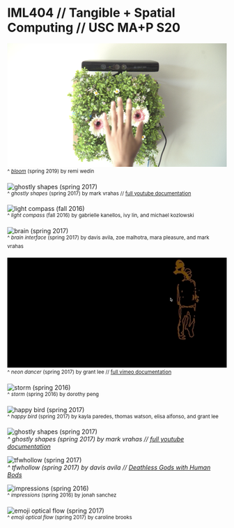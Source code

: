 # IML404 // Tangible + Spatial Computing // USC MA+P S20

![bloom (spring 2019)](https://github.com/johnbcarpenter/USC_IML404_IMAGES/blob/master/images/remi-wedin-bloom.png)  
<sup>^ [_bloom_](https://www.remiwedin.com/bloom) (spring 2019) by remi wedin</sup>    
  
![ghostly shapes (spring 2017)](https://github.com/johnbcarpenter/USC_IML404_IMAGES/blob/master/images/ghostly-shapes-spring17.gif)    
<sup>^ _ghostly shapes_ (spring 2017) by mark vrahas // [full youtube documentation](https://www.youtube.com/watch?v=6qYEf4AhuUI)</sup>  
  
![light compass (fall 2016)](https://github.com/johnbcarpenter/USC_IML404_IMAGES/blob/master/images/light-compass-fall16.gif)    
<sup>^ _light compass_ (fall 2016) by gabrielle kanellos, ivy lin, and michael kozlowski</sup>  
  
![brain (spring 2017)](https://github.com/johnbcarpenter/USC_IML404_IMAGES/blob/master/images/brain-spring17.gif)  
<sup>^ _brain interface_ (spring 2017) by davis avila, zoe malhotra, mara pleasure, and mark vrahas</sup>

![neon dancer (spring 2017)](https://github.com/johnbcarpenter/USC_IML404_IMAGES/blob/master/images/neon-dancer-spring17.gif)  
<sup>^ _neon dancer_ (spring 2017) by grant lee // [full vimeo documentation](https://vimeo.com/207423025)</sup>

![storm (spring 2016)](https://github.com/johnbcarpenter/USC_IML404_IMAGES/blob/master/images/storm-spring16.gif)  
<sup>^ _storm_ (spring 2016) by dorothy peng</sup>

![happy bird (spring 2017)](https://github.com/johnbcarpenter/USC_IML404_IMAGES/blob/master/images/happy-bird-spring17.gif)  
<sup>^ _happy bird_ (spring 2017) by kayla paredes, thomas watson, elisa alfonso, and grant lee</sup>

![ghostly shapes (spring 2017)](https://github.com/johnbcarpenter/USC_IML404_IMAGES/blob/master/images/ghostly-shapes-spring17.gif)  
_^ ghostly shapes (spring 2017) by mark vrahas // [full youtube documentation](https://www.youtube.com/watch?v=6qYEf4AhuUI)_

![tfwhollow (spring 2017)](https://github.com/johnbcarpenter/USC_IML404_IMAGES/blob/master/images/tfwhollow-spring17.gif)  
_^ tfwhollow (spring 2017) by davis avila // [Deathless Gods with Human Bods](https://vimeo.com/207192583)_

![impressions (spring 2016)](https://github.com/johnbcarpenter/USC_IML404_IMAGES/blob/master/images/impressions-spring16.gif)  
<sup>^ _impressions_ (spring 2016) by jonah sanchez</sup>

![emoji optical flow (spring 2017)](https://github.com/johnbcarpenter/USC_IML404_IMAGES/blob/master/images/emoji-optical-flow-spring17.gif)  
<sup>^ _emoji optical flow_ (spring 2017) by caroline brooks</sup>


